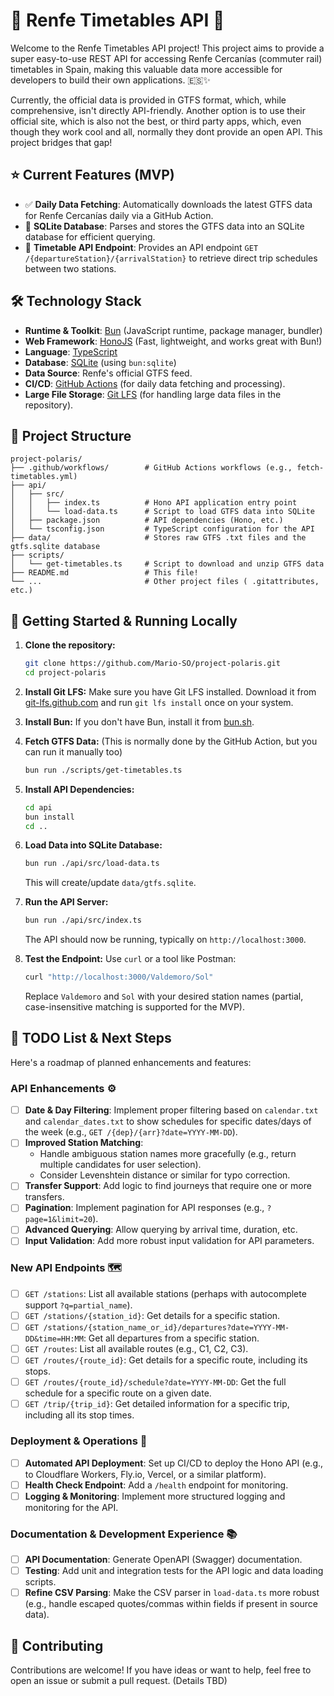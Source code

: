 # 🚄 Renfe Timetables API 🚆

Welcome to the Renfe Timetables API project! This project aims to provide a super easy-to-use REST API for accessing Renfe Cercanías (commuter rail) timetables in Spain, making this valuable data more accessible for developers to build their own applications. 🇪🇸✨

Currently, the official data is provided in GTFS format, which, while comprehensive, isn't directly API-friendly. Another option is to use their official site, which is also not the best, or third party apps, which, even though they work cool and all, normally they dont provide an open API. This project bridges that gap!

## ⭐ Current Features (MVP)

*   ✅ **Daily Data Fetching**: Automatically downloads the latest GTFS data for Renfe Cercanías daily via a GitHub Action.
*   💾 **SQLite Database**: Parses and stores the GTFS data into an SQLite database for efficient querying.
*   🚀 **Timetable API Endpoint**: Provides an API endpoint `GET /{departureStation}/{arrivalStation}` to retrieve direct trip schedules between two stations.

## 🛠️ Technology Stack

*   **Runtime & Toolkit**: [Bun](https://bun.sh/) (JavaScript runtime, package manager, bundler)
*   **Web Framework**: [HonoJS](https://hono.dev/) (Fast, lightweight, and works great with Bun!)
*   **Language**: [TypeScript](https://www.typescriptlang.org/)
*   **Database**: [SQLite](https://www.sqlite.org/index.html) (using `bun:sqlite`)
*   **Data Source**: Renfe's official GTFS feed.
*   **CI/CD**: [GitHub Actions](https://github.com/features/actions) (for daily data fetching and processing).
*   **Large File Storage**: [Git LFS](https://git-lfs.github.com/) (for handling large data files in the repository).

## 📂 Project Structure

```
project-polaris/
├── .github/workflows/        # GitHub Actions workflows (e.g., fetch-timetables.yml)
├── api/
│   ├── src/
│   │   ├── index.ts          # Hono API application entry point
│   │   └── load-data.ts      # Script to load GTFS data into SQLite
│   ├── package.json          # API dependencies (Hono, etc.)
│   └── tsconfig.json         # TypeScript configuration for the API
├── data/                     # Stores raw GTFS .txt files and the gtfs.sqlite database
├── scripts/
│   └── get-timetables.ts     # Script to download and unzip GTFS data
├── README.md                 # This file!
└── ...                       # Other project files ( .gitattributes, etc.)
```

## 🚀 Getting Started & Running Locally

1.  **Clone the repository:**
    ```bash
    git clone https://github.com/Mario-SO/project-polaris.git
    cd project-polaris
    ```

2.  **Install Git LFS:**
    Make sure you have Git LFS installed. Download it from [git-lfs.github.com](https://git-lfs.github.com/) and run `git lfs install` once on your system.

3.  **Install Bun:**
    If you don't have Bun, install it from [bun.sh](https://bun.sh/).

4.  **Fetch GTFS Data:**
    (This is normally done by the GitHub Action, but you can run it manually too)
    ```bash
    bun run ./scripts/get-timetables.ts
    ```

5.  **Install API Dependencies:**
    ```bash
    cd api
    bun install
    cd ..
    ```

6.  **Load Data into SQLite Database:**
    ```bash
    bun run ./api/src/load-data.ts
    ```
    This will create/update `data/gtfs.sqlite`.

7.  **Run the API Server:**
    ```bash
    bun run ./api/src/index.ts
    ```
    The API should now be running, typically on `http://localhost:3000`.

8.  **Test the Endpoint:**
    Use `curl` or a tool like Postman:
    ```bash
    curl "http://localhost:3000/Valdemoro/Sol"
    ```
    Replace `Valdemoro` and `Sol` with your desired station names (partial, case-insensitive matching is supported for the MVP).

## 📝 TODO List & Next Steps

Here's a roadmap of planned enhancements and features:

### API Enhancements ⚙️

*   [ ] **Date & Day Filtering**: Implement proper filtering based on `calendar.txt` and `calendar_dates.txt` to show schedules for specific dates/days of the week (e.g., `GET /{dep}/{arr}?date=YYYY-MM-DD`).
*   [ ] **Improved Station Matching**: 
    *   Handle ambiguous station names more gracefully (e.g., return multiple candidates for user selection).
    *   Consider Levenshtein distance or similar for typo correction.
*   [ ] **Transfer Support**: Add logic to find journeys that require one or more transfers.
*   [ ] **Pagination**: Implement pagination for API responses (e.g., `?page=1&limit=20`).
*   [ ] **Advanced Querying**: Allow querying by arrival time, duration, etc.
*   [ ] **Input Validation**: Add more robust input validation for API parameters.

### New API Endpoints 🗺️

*   [ ] `GET /stations`: List all available stations (perhaps with autocomplete support `?q=partial_name`).
*   [ ] `GET /stations/{station_id}`: Get details for a specific station.
*   [ ] `GET /stations/{station_name_or_id}/departures?date=YYYY-MM-DD&time=HH:MM`: Get all departures from a specific station.
*   [ ] `GET /routes`: List all available routes (e.g., C1, C2, C3).
*   [ ] `GET /routes/{route_id}`: Get details for a specific route, including its stops.
*   [ ] `GET /routes/{route_id}/schedule?date=YYYY-MM-DD`: Get the full schedule for a specific route on a given date.
*   [ ] `GET /trip/{trip_id}`: Get detailed information for a specific trip, including all its stop times.

### Deployment & Operations 🚢

*   [ ] **Automated API Deployment**: Set up CI/CD to deploy the Hono API (e.g., to Cloudflare Workers, Fly.io, Vercel, or a similar platform).
*   [ ] **Health Check Endpoint**: Add a `/health` endpoint for monitoring.
*   [ ] **Logging & Monitoring**: Implement more structured logging and monitoring for the API.

### Documentation & Development Experience 📚

*   [ ] **API Documentation**: Generate OpenAPI (Swagger) documentation.
*   [ ] **Testing**: Add unit and integration tests for the API logic and data loading scripts.
*   [ ] **Refine CSV Parsing**: Make the CSV parser in `load-data.ts` more robust (e.g., handle escaped quotes/commas within fields if present in source data).

## 🙌 Contributing

Contributions are welcome! If you have ideas or want to help, feel free to open an issue or submit a pull request. (Details TBD)